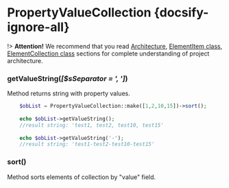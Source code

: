 # PropertyValueCollection {docsify-ignore-all}

!> **Attention!**  We recommend that you read [Architecture](architecture/architecture), [ElementItem class](architecture/item-class/item-class.md),
[ElementCollection class](architecture/collection-class/collection-class.md) sections for complete understanding of  project architecture.

### getValueString(_[$sSeparator = ', ']_)

Method returns string with property values.
```php
    $obList = PropertyValueCollection::make([1,2,10,15])->sort();
    
    echo $obList->getValueString();
    //result string: 'test1, test2, test10, test15'
    
    echo $obList->getValueString('-');
    //result string: 'test1-test2-test10-test15'
```

### sort()

Method sorts elements of collection by "value" field.